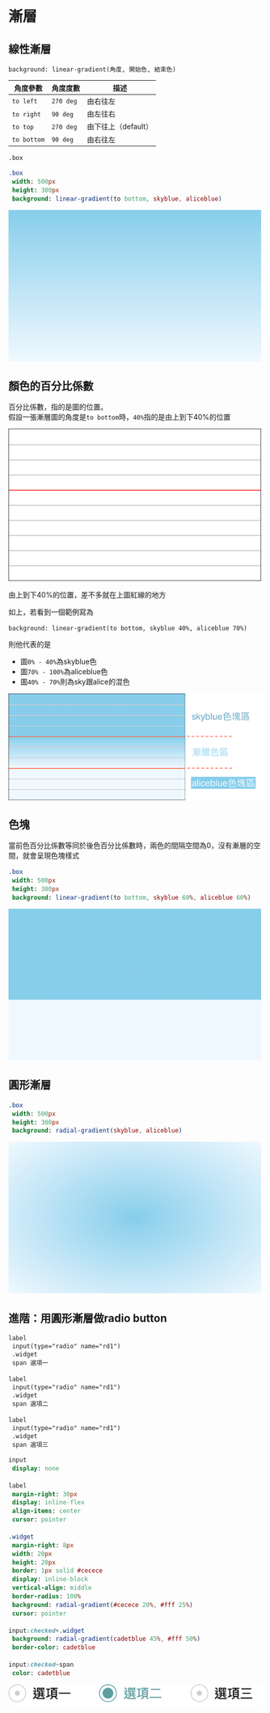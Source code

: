# 漸層

## 線性漸層

```
background: linear-gradient(角度, 開始色, 結束色)
```


|角度參數			|角度度數		|描述				|
|---------------|-----------|-------------------|
|`to left`		|`270 deg`	|由右往左				|
|`to right`		|`90 deg`	|由左往右				|
|`to top`		|`270 deg`	|由下往上（default）	|
|`to bottom`	|`90 deg`	|由右往左				|

```pug
.box
```

```sass
.box
 width: 500px
 height: 300px
 background: linear-gradient(to bottom, skyblue, aliceblue)
```

![](https://raw.githubusercontent.com/ianchen0419/notes/master/img/漸層/01.png)

## 顏色的百分比係數

百分比係數，指的是圖的位置。  
假設一張漸層圖的角度是`to bottom`時，`40%`指的是由上到下40%的位置

![](https://raw.githubusercontent.com/ianchen0419/notes/master/img/漸層/02.png)

由上到下40%的位置，差不多就在上圖紅線的地方  

如上，若看到一個範例寫為

```
background: linear-gradient(to bottom, skyblue 40%, aliceblue 70%)
```

則他代表的是

* 圖`0% - 40%`為skyblue色
* 圖`70% - 100%`為aliceblue色
* 圖`40% - 70%`則為sky跟alice的混色

![](https://raw.githubusercontent.com/ianchen0419/notes/master/img/漸層/03.png)

## 色塊

當前色百分比係數等同於後色百分比係數時，兩色的間隔空間為0，沒有漸層的空間，就會呈現色塊樣式

```sass
.box
 width: 500px
 height: 300px
 background: linear-gradient(to bottom, skyblue 60%, aliceblue 60%)
```

![](https://raw.githubusercontent.com/ianchen0419/notes/master/img/漸層/04.png)

## 圓形漸層

```sass
.box
 width: 500px
 height: 300px
 background: radial-gradient(skyblue, aliceblue)
```

![](https://raw.githubusercontent.com/ianchen0419/notes/master/img/漸層/05.png)

## 進階：用圓形漸層做radio button

```pug
label
 input(type="radio" name="rd1")
 .widget
 span 選項一

label
 input(type="radio" name="rd1")
 .widget
 span 選項二

label
 input(type="radio" name="rd1")
 .widget
 span 選項三
```

```sass
input
 display: none
 
label
 margin-right: 30px
 display: inline-flex
 align-items: center
 cursor: pointer
 
.widget
 margin-right: 8px
 width: 20px
 height: 20px
 border: 1px solid #cecece
 display: inline-block
 vertical-align: middle
 border-radius: 100%
 background: radial-gradient(#cecece 20%, #fff 25%)
 cursor: pointer

input:checked+.widget
 background: radial-gradient(cadetblue 45%, #fff 50%)
 border-color: cadetblue
 
input:checked~span
 color: cadetblue
```

![](https://raw.githubusercontent.com/ianchen0419/notes/master/img/漸層/06.png)

